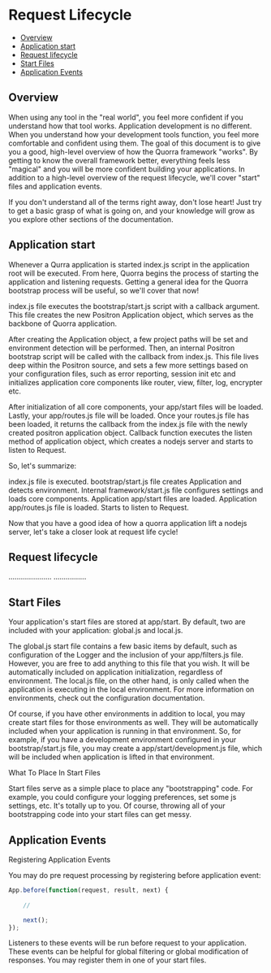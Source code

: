 # Request Lifecycle

- [Overview](#overview)
- [Application start](#application-start)
- [Request lifecycle](#request-lifecycle)
- [Start Files](#start-files)
- [Application Events](#application-events)

## Overview

When using any tool in the "real world", you feel more confident if you understand how that tool works. Application development is no different. When you understand how your development tools function, you feel more comfortable and confident using them. The goal of this document is to give you a good, high-level overview of how the Quorra framework "works". By getting to know the overall framework better, everything feels less "magical" and you will be more confident building your applications. In addition to a high-level overview of the request lifecycle, we'll cover "start" files and application events.

If you don't understand all of the terms right away, don't lose heart! Just try to get a basic grasp of what is going on, and your knowledge will grow as you explore other sections of the documentation.


## Application start

Whenever a Qurra application is started index.js script in the application root will be executed. From here, Quorra begins the process of starting the application and listening requests. Getting a general idea for the Quorra bootstrap process will be useful, so we'll cover that now!

index.js file executes the bootstrap/start.js script with a callback argument. This file creates the new Positron Application object, which serves as the backbone of Quorra application.

After creating the Application object, a few project paths will be set and environment detection will be performed. Then, an internal Positron bootstrap script will be called with the callback from index.js. This file lives deep within the Positron source, and sets a few more settings based on your configuration files, such as error reporting, session init etc and initializes application core components like router, view, filter, log, encrypter etc.

After initialization of all core components, your app/start files will be loaded. Lastly, your app/routes.js file will be loaded. Once your routes.js file has been loaded, it returns the callback from the index.js file with the newly created positron application object. Callback function executes the listen method of application object, which creates a nodejs server and starts to listen to Request.

So, let's summarize:

index.js file is executed.
bootstrap/start.js file creates Application and detects environment.
Internal framework/start.js file configures settings and loads core components.
Application app/start files are loaded.
Application app/routes.js file is loaded.
Starts to listen to Request.

Now that you have a good idea of how a quorra application lift a nodejs server, let's take a closer look at request life cycle!

## Request lifecycle

.....................
................


## Start Files

Your application's start files are stored at app/start. By default, two are included with your application: global.js and local.js.

The global.js start file contains a few basic items by default, such as configuration of the Logger and the inclusion of your app/filters.js file. However, you are free to add anything to this file that you wish. It will be automatically included on application initialization, regardless of environment. The local.js file, on the other hand, is only called when the application is executing in the local environment. For more information on environments, check out the configuration documentation.

Of course, if you have other environments in addition to local, you may create start files for those environments as well. They will be automatically included when your application is running in that environment. So, for example, if you have a development environment configured in your bootstrap/start.js file, you may create a app/start/development.js file, which will be included when application is lifted in that environment.

What To Place In Start Files

Start files serve as a simple place to place any "bootstrapping" code. For example, you could  configure your logging preferences, set some js settings, etc. It's totally up to you. Of course, throwing all of your bootstrapping code into your start files can get messy.


## Application Events

Registering Application Events

You may do pre request processing by registering before application event:

```javascript
App.before(function(request, result, next) {
	
	//

    next();
});
```

Listeners to these events will be run before request to your application. These events can be helpful for global filtering or global modification of responses. You may register them in one of your start files.
